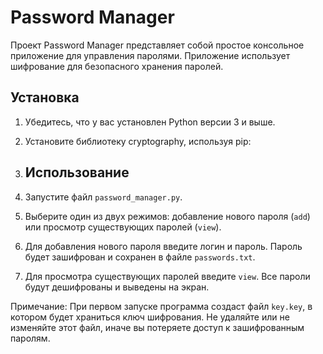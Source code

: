 # Password Manager

Проект Password Manager представляет собой простое консольное приложение для управления паролями. Приложение использует шифрование для безопасного хранения паролей.

## Установка

1. Убедитесь, что у вас установлен Python версии 3 и выше.
2. Установите библиотеку cryptography, используя pip:

3. ## Использование

1. Запустите файл `password_manager.py`.
2. Выберите один из двух режимов: добавление нового пароля (`add`) или просмотр существующих паролей (`view`).
3. Для добавления нового пароля введите логин и пароль. Пароль будет зашифрован и сохранен в файле `passwords.txt`.
4. Для просмотра существующих паролей введите `view`. Все пароли будут дешифрованы и выведены на экран.

Примечание: При первом запуске программа создаст файл `key.key`, в котором будет храниться ключ шифрования. Не удаляйте или не изменяйте этот файл, иначе вы потеряете доступ к зашифрованным паролям.
